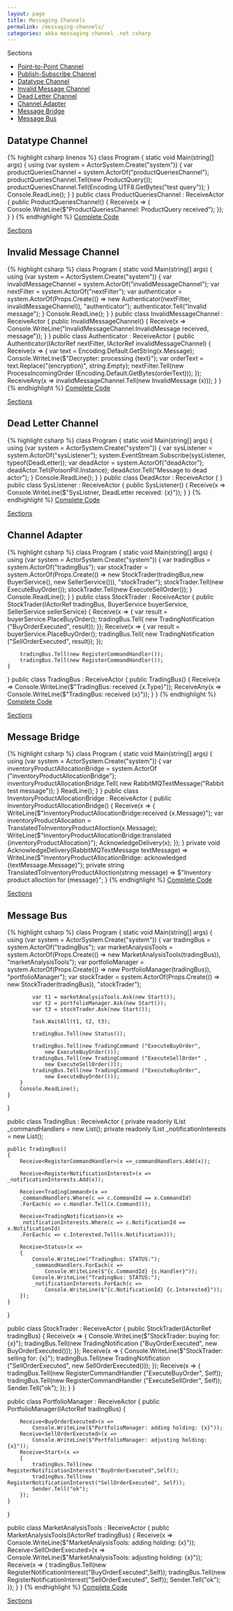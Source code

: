 ```yaml
---
layout: page
title: Messaging Channels
permalink: /messaging-channels/
categories: akka messaging channel .net csharp
---
```

<a name="Sections">Sections</a>
<ul>
    <li>
      <a href="#PointPoint">Point-to-Point Channel</a>
    </li>
    <li>    
      <a href="#PublishSubscribe">Publish-Subscribe Channel</a>
    </li>
    <li>
      <a href="#Datatype">Datatype Channel</a>
    </li>
    <li>
      <a href="#InvalidMessage">Invalid Message Channel</a>
    </li>
    <li>
      <a href="#DeadLetter">Dead Letter Channel</a>
    </li>
    <li>
      <a href="#ChannelAdapter">Channel Adapter</a>
    </li>
    <li>
      <a href="#MessageBridge">Message Bridge</a>
    </li>
    <li>
      <a href="#MessageBus">Message Bus</a>
    </li>
</ul>

<h2 class="page-heading"><a name="Datatype">Datatype Channel</a></h2>
{% highlight csharp linenos %}
class Program
{
    static void Main(string[] args)
    {
        using (var system = ActorSystem.Create("system"))
        {
            var productQueriesChannel = 
                system.ActorOf<ProductQueriesChannel>("productQueriesChannel");
            productQueriesChannel.Tell(new ProductQuery());
            productQueriesChannel.Tell(Encoding.UTF8.GetBytes("test query"));
        }
        Console.ReadLine();
    }
}
public class ProductQueriesChannel : ReceiveActor
{
    public ProductQueriesChannel()
    {
        Receive<ProductQuery>(x =>
        {
            Console.WriteLine($"ProductQueriesChannel: ProductQuery received");
        });
    }
}
{% endhighlight %}
<a href="https://github.com/berczeck/csharpreactivepatterns/blob/master/MessagingChannels/Datatype%20Channel/Program.cs" 
    target="_blank">Complete Code</a>
<p><a href="#Sections">Sections</a></p>

<h2 class="page-heading"><a name="InvalidMessage">Invalid Message Channel</a></h2>
{% highlight csharp %}
class Program
{
    static void Main(string[] args)
    {
        using (var system = ActorSystem.Create("system"))
        {
            var invalidMessageChannel = 
                system.ActorOf<InvalidMessageChannel>("invalidMessageChannel");
            var nextFilter = system.ActorOf<NextFilter>("nextFilter");
            var authenticator =
                system.ActorOf(Props.Create(() => 
                    new Authenticator(nextFilter, invalidMessageChannel)), 
                    "authenticator");
            authenticator.Tell("Invalid message");
        }
        Console.ReadLine();
    }
}
public class InvalidMessageChannel : ReceiveActor
{
    public InvalidMessageChannel()
    {
        Receive<InvalidMessage>(x => 
            Console.WriteLine("InvalidMessageChannel:InvalidMessage received, message"));
    }
}
public class Authenticator : ReceiveActor
{
    public Authenticator(IActorRef nextFilter, IActorRef invalidMessageChannel)
    {
        Receive<ProcessIncomingOrder>(x =>
        {
            var text = Encoding.Default.GetString(x.Message);
            Console.WriteLine($"Decrypter: processing {text}");
            var orderText = text.Replace("(encryption)", string.Empty);
            nextFilter.Tell(new ProcessIncomingOrder 
                (Encoding.Default.GetBytes(orderText)));
        });
        ReceiveAny(x => invalidMessageChannel.Tell(new InvalidMessage (x)));
    }
}
{% endhighlight %}
<a href="https://github.com/berczeck/csharpreactivepatterns/blob/master/MessagingChannels/Invalid%20Message%20Channel/Program.cs" 
    target="_blank">Complete Code</a>
<p><a href="#Sections">Sections</a></p>

<h2 class="page-heading"><a name="DeadLetter">Dead Letter Channel</a></h2>
{% highlight csharp %}
class Program
{
    static void Main(string[] args)
    {
        using (var system = ActorSystem.Create("system"))
        {
            var sysListener = system.ActorOf<SysListener>("sysListener");
            system.EventStream.Subscribe(sysListener, typeof(DeadLetter));
            var deadActor = system.ActorOf<DeadActor>("deadActor");
            deadActor.Tell(PoisonPill.Instance);
            deadActor.Tell("Message to dead actor");
        }
        Console.ReadLine();
    }
}
public class DeadActor : ReceiveActor
{
}
public class SysListener : ReceiveActor
{
    public SysListener()
    {
        Receive<DeadLetter>(x => 
            Console.WriteLine($"SysListner, DeadLetter received: {x}"));
    }   
}
{% endhighlight %}
<a href="https://github.com/berczeck/csharpreactivepatterns/blob/master/MessagingChannels/Dead%20Letter%20Channel/Program.cs" 
    target="_blank">Complete Code</a>
<p><a href="#Sections">Sections</a></p>

<h2 class="page-heading"><a name="ChannelAdapter">Channel Adapter</a></h2>
{% highlight csharp %}
class Program
{
    static void Main(string[] args)
    {
        using (var system = ActorSystem.Create("system"))
        {
            var tradingBus = system.ActorOf<TradingBus>("tradingBus");
            var stockTrader =
                system.ActorOf(Props.Create(() => 
                new StockTrader(tradingBus,new BuyerService(), 
                    new SellerService())), "stockTrader");
            stockTrader.Tell(new ExecuteBuyOrder());
            stockTrader.Tell(new ExecuteSellOrder());
        }
        Console.ReadLine();
    }
}
public class StockTrader : ReceiveActor
{
    public StockTrader(IActorRef tradingBus, 
        BuyerService buyerService, SellerService sellerService)
    {
        Receive<ExecuteBuyOrder>(x =>
        {
            var result = buyerService.PlaceBuyOrder();
            tradingBus.Tell(
                new TradingNotification ("BuyOrderExecuted", result));
        });
        Receive<ExecuteSellOrder>(x =>
        {
            var result = buyerService.PlaceBuyOrder();
            tradingBus.Tell(
                new TradingNotification ("SellOrderExecuted", result));
        });

        tradingBus.Tell(new RegisterCommandHandler());
        tradingBus.Tell(new RegisterCommandHandler());
    }
}
public class TradingBus : ReceiveActor
{
    public TradingBus()
    {
        Receive<TradingNotification>(x => 
            Console.WriteLine($"TradingBus: received {x.Type}"));
        ReceiveAny(x => Console.WriteLine($"TradingBus: received {x}"));
    }
}
{% endhighlight %}
<a href="https://github.com/berczeck/csharpreactivepatterns/blob/master/MessagingChannels/Channel%20Adapter/Program.cs" 
    target="_blank">Complete Code</a>
<p><a href="#Sections">Sections</a></p>

<h2 class="page-heading"><a name="MessageBridge">Message Bridge</a></h2>
{% highlight csharp %}
class Program
{
    static void Main(string[] args)
    {
        using (var system = ActorSystem.Create("system"))
        {
            var inventoryProductAllocationBridge =
                system.ActorOf<InventoryProductAllocationBridge>
                ("inventoryProductAllocationBridge");
            inventoryProductAllocationBridge.Tell(
                new RabbitMQTextMessage("Rabbit test message"));
        }
        ReadLine();
    }
}
public class InventoryProductAllocationBridge : ReceiveActor
{
    public InventoryProductAllocationBridge()
    {
        Receive<RabbitMQTextMessage>(x =>
        {
            WriteLine($"InventoryProductAllocationBridge:received {x.Message}");
            var inventoryProductAllocation = 
                TranslatedToInventoryProductAlloction(x.Message);
            WriteLine($"InventoryProductAllocationBridge:translated {inventoryProductAllocation}");
            AcknowledgeDelivery(x);
        });
    }
    private void AcknowledgeDelivery(RabbitMQTextMessage textMessage) 
        => WriteLine($"InventoryProductAllocationBridge: acknowledged {textMessage.Message}");
    private string TranslatedToInventoryProductAlloction(string message) 
        => $"Inventory product alloction for {message}";
}
{% endhighlight %}
<a href="https://github.com/berczeck/csharpreactivepatterns/blob/master/MessagingChannels/Message%20Bridge/Program.cs" 
    target="_blank">Complete Code</a>
<p><a href="#Sections">Sections</a></p>

<h2 class="page-heading"><a name="MessageBus">Message Bus</a></h2>
{% highlight csharp %}
class Program
{
    static void Main(string[] args)
    {
        using (var system = ActorSystem.Create("system"))
        {
            var tradingBus = system.ActorOf<TradingBus>("tradingBus");
            var marketAnalysisTools = system.ActorOf(Props.Create(() => 
                new MarketAnalysisTools(tradingBus)),
                "marketAnalysisTools");
            var portfolioManager = system.ActorOf(Props.Create(() => 
                new PortfolioManager(tradingBus)),
                "portfolioManager");
            var stockTrader = system.ActorOf(Props.Create(() => 
                new StockTrader(tradingBus)), "stockTrader");

            var t1 = marketAnalysisTools.Ask(new Start());
            var t2 = portfolioManager.Ask(new Start());
            var t3 = stockTrader.Ask(new Start());

            Task.WaitAll(t1, t2, t3);
            
            tradingBus.Tell(new Status());
            
            tradingBus.Tell(new TradingCommand ("ExecuteBuyOrder", 
                new ExecuteBuyOrder()));
            tradingBus.Tell(new TradingCommand ("ExecuteSellOrder" , 
                new ExecuteSellOrder()));
            tradingBus.Tell(new TradingCommand ("ExecuteBuyOrder", 
                new ExecuteBuyOrder()));
        }
        Console.ReadLine();
    }
}

public class TradingBus : ReceiveActor
{
    private readonly IList<RegisterCommandHandler> _commandHandlers = 
        new List<RegisterCommandHandler>();
    private readonly IList<RegisterNotificationInterest> _notificationInterests = 
        new List<RegisterNotificationInterest>();

    public TradingBus()
    {
        Receive<RegisterCommandHandler>(x =>_commandHandlers.Add(x));

        Receive<RegisterNotificationInterest>(x => _notificationInterests.Add(x));

        Receive<TradingCommand>(x => 
        _commandHandlers.Where(c => c.CommandId == x.CommandId)
        .ForEach(c => c.Handler.Tell(x.Command)));

        Receive<TradingNotification>(x => 
        _notificationInterests.Where(c => c.NotificationId == x.NotificationId)
        .ForEach(c => c.Interested.Tell(x.Notification)));

        Receive<Status>(x =>
        {
            Console.WriteLine("TradingBus: STATUS:");
            _commandHandlers.ForEach(c => 
                Console.WriteLine($"{c.CommandId} {c.Handler}"));
            Console.WriteLine("TradingBus: STATUS:");
            _notificationInterests.ForEach(c => 
                Console.WriteLine($"{c.NotificationId} {c.Interested}"));
        });
    }
}

public class StockTrader : ReceiveActor
{
    public StockTrader(IActorRef tradingBus)
    {
        Receive<ExecuteBuyOrder>(x =>
        {
            Console.WriteLine($"StockTrader: buying for: {x}");
            tradingBus.Tell(new TradingNotification 
                ("BuyOrderExecuted", new BuyOrderExecuted()));
        });
        Receive<ExecuteSellOrder>(x =>
        {
            Console.WriteLine($"StockTrader: selling for: {x}");
            tradingBus.Tell(new TradingNotification 
                ("SellOrderExecuted", new SellOrderExecuted()));
        });
        Receive<Start>(x =>
        {
            tradingBus.Tell(new RegisterCommandHandler ("ExecuteBuyOrder", Self));
            tradingBus.Tell(new RegisterCommandHandler ("ExecuteSellOrder", Self));
            Sender.Tell("ok");
        });
    }
}

public class PortfolioManager : ReceiveActor
{
    public PortfolioManager(IActorRef tradingBus)
    {

        Receive<BuyOrderExecuted>(x => 
            Console.WriteLine($"PortfolioManager: adding holding: {x}"));
        Receive<SellOrderExecuted>(x => 
            Console.WriteLine($"PortfolioManager: adjusting holding: {x}"));
        Receive<Start>(x =>
        {
            tradingBus.Tell(new RegisterNotificationInterest("BuyOrderExecuted",Self));
            tradingBus.Tell(new RegisterNotificationInterest("SellOrderExecuted", Self));
            Sender.Tell("ok");
        });
    }
}

public class MarketAnalysisTools : ReceiveActor
{
    public MarketAnalysisTools(IActorRef tradingBus)
    {
        Receive<BuyOrderExecuted>(x => 
            Console.WriteLine($"MarketAnalysisTools: adding holding: {x}"));
        Receive<SellOrderExecuted>(x => 
            Console.WriteLine($"MarketAnalysisTools: adjusting holding: {x}"));
        Receive<Start>(x =>
        {
            tradingBus.Tell(new RegisterNotificationInterest("BuyOrderExecuted",Self));
            tradingBus.Tell(new RegisterNotificationInterest("SellOrderExecuted", Self));
            Sender.Tell("ok");
        });
    }
}
{% endhighlight %}
<a href="https://github.com/berczeck/csharpreactivepatterns/blob/master/MessagingChannels/Message%20Bus/Program.cs" 
    target="_blank">Complete Code</a>
<p><a href="#Sections">Sections</a></p>
